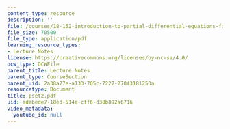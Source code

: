 ```yaml
---
content_type: resource
description: ''
file: /courses/18-152-introduction-to-partial-differential-equations-fall-2005/adabede718ed514ecff6d30b892a6716_pset2.pdf
file_size: 70500
file_type: application/pdf
learning_resource_types:
- Lecture Notes
license: https://creativecommons.org/licenses/by-nc-sa/4.0/
ocw_type: OCWFile
parent_title: Lecture Notes
parent_type: CourseSection
parent_uid: 2a38a77e-a133-705c-7227-27043181253a
resourcetype: Document
title: pset2.pdf
uid: adabede7-18ed-514e-cff6-d30b892a6716
video_metadata:
  youtube_id: null
---
```

